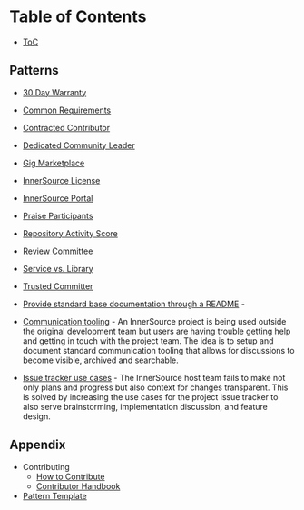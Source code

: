 # Table of Contents

* [ToC](toc.md)

## Patterns

* [30 Day Warranty](../patterns/2-structured/30-day-warranty.md)
* [Common Requirements](../patterns/2-structured/common-requirements.md)
* [Contracted Contributor](../patterns/2-structured/contracted-contributor.md)
* [Dedicated Community Leader](../patterns/2-structured/dedicated-community-leader.md)
* [Gig Marketplace](../patterns/2-structured/gig-marketplace.md)
* [InnerSource License](../patterns/2-structured/innersource-license.md)
* [InnerSource Portal](../patterns/2-structured/innersource-portal.md)
* [Praise Participants](../patterns/2-structured/praise-participants.md)
* [Repository Activity Score](../patterns/2-structured/repository-activity-score.md)
* [Review Committee](../patterns/2-structured/review-committee.md)
* [Service vs. Library](../patterns/2-structured/service-vs-library.md)
* [Trusted Committer](../patterns/2-structured/trusted-committer.md)

* [Provide standard base documentation through a README](../patterns/2-structured/project-setup/base-documentation.md) -
* [Communication tooling](../patterns/2-structured/project-setup/communication-tooling.md) - An InnerSource project is being used outside the original development team but users are having trouble getting help and getting in touch with the project team. The idea is to setup and document standard communication tooling that allows for discussions to become visible, archived and searchable.
* [Issue tracker use cases](../patterns/2-structured/project-setup/issue-tracker.md) - The InnerSource host team fails to make not only plans and progress but also context for changes transparent. This is solved by increasing the use cases for the project issue tracker to also serve brainstorming, implementation discussion, and feature design.


## Appendix

* Contributing
  * [How to Contribute](../CONTRIBUTING.md)
  * [Contributor Handbook](../meta/contributor-handbook.md)
* [Pattern Template](../meta/pattern-template.md)
